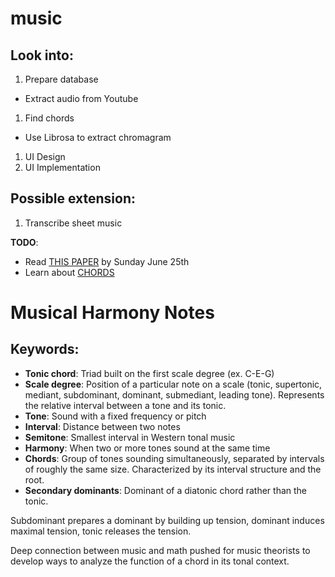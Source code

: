 # music

## Look into:
1. Prepare database
 * Extract audio from Youtube
1. Find chords
 * Use Librosa to extract chromagram
1. UI Design
1. UI Implementation

## Possible extension:
1. Transcribe sheet music

**TODO**:
* Read [THIS PAPER](http://dreixel.net/research/pdf/fmmh.pdf) by Sunday June 25th
* Learn about [CHORDS](http://www.musictheory.net/lessons/40)

# Musical Harmony Notes
## Keywords:
* **Tonic chord**: Triad built on the first scale degree (ex. C-E-G)
* **Scale degree**: Position of a particular note on a scale (tonic, supertonic, mediant, subdominant, dominant, submediant, leading tone). Represents the relative interval between a tone and its tonic.
* **Tone**: Sound with a fixed frequency or pitch
* **Interval**: Distance between two notes
* **Semitone**: Smallest interval in Western tonal music
* **Harmony**: When two or more tones sound at the same time
* **Chords**: Group of tones sounding simultaneously, separated by intervals of roughly the same size. Characterized by its interval structure and the root.
* **Secondary dominants**: Dominant of a diatonic chord rather than the tonic.

Subdominant prepares a dominant by building up tension, dominant induces maximal tension, tonic releases the tension.

Deep connection between music and math pushed for music theorists to develop ways to analyze the function of a chord in its tonal context.
